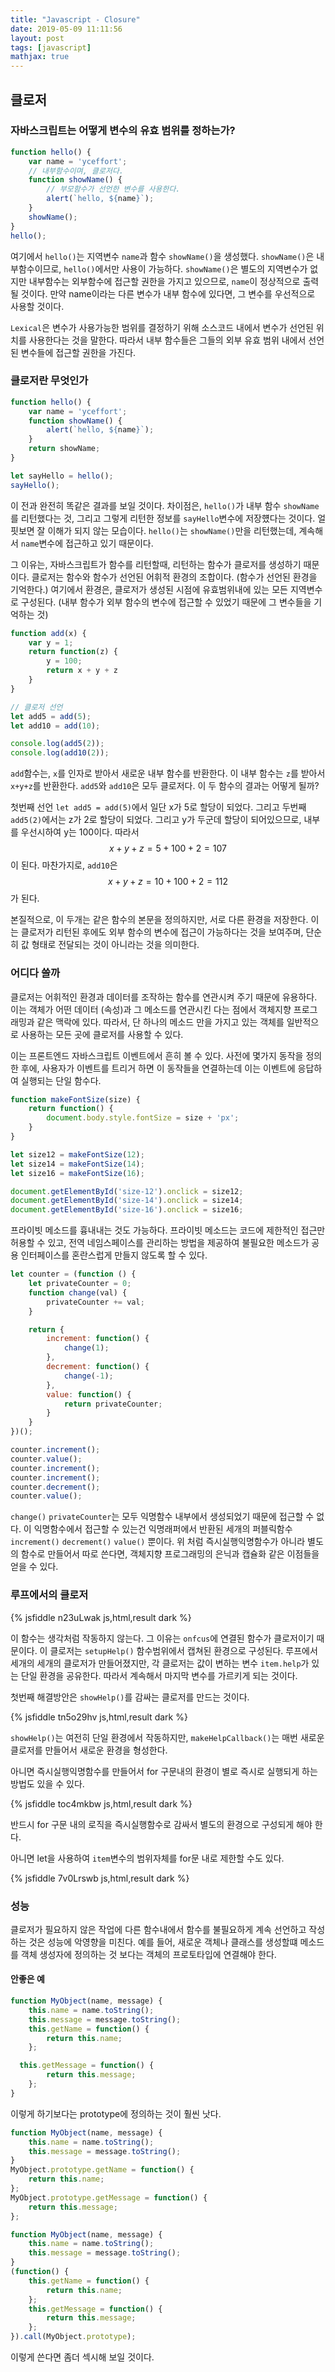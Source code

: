 ```yaml
---
title: "Javascript - Closure"
date: 2019-05-09 11:11:56
layout: post
tags: [javascript]
mathjax: true
---
```


## 클로저

### 자바스크립트는 어떻게 변수의 유효 범위를 정하는가?

```javascript
function hello() {
    var name = 'yceffort';
    // 내부함수이며, 클로저다.
    function showName() {
        // 부모함수가 선언한 변수를 사용한다.
        alert(`hello, ${name}`);
    }
    showName();
}
hello();
```

여기에서 `hello()`는 지역변수 `name`과 함수 `showName()`을 생성했다. `showName()`은 내부함수이므로, `hello()`에서만 사용이 가능하다. `showName()`은 별도의 지역변수가 없지만 내부함수는 외부함수에 접근할 권한을 가지고 있으므로, `name`이 정상적으로 출력될 것이다. 만약 name이라는 다른 변수가 내부 함수에 있다면, 그 변수를 우선적으로 사용할 것이다.

`Lexical`은 변수가 사용가능한 범위를 결정하기 위해 소스코드 내에서 변수가 선언된 위치를 사용한다는 것을 말한다. 따라서 내부 함수들은 그들의 외부 유효 범위 내에서 선언된 변수들에 접근할 권한을 가진다.

### 클로저란 무엇인가

```javascript
function hello() {
    var name = 'yceffort';
    function showName() {
        alert(`hello, ${name}`);
    }
    return showName;
}

let sayHello = hello();
sayHello();
```

이 전과 완전히 똑같은 결과를 보일 것이다. 차이점은, `hello()`가 내부 함수 `showName`를 리턴했다는 것, 그리고 그렇게 리턴한 정보를 `sayHello`변수에 저장헀다는 것이다. 얼핏보면 잘 이해가 되지 않는 모습이다. `hello()`는 `showName()`만을 리턴했는데, 계속해서 `name`변수에 접근하고 있기 때문이다.

그 이유는, 자바스크립트가 함수를 리턴할때, 리턴하는 함수가 클로저를 생성하기 때문이다. 클로저는 함수와 함수가 선언된 어휘적 환경의 조합이다. (함수가 선언된 환경을 기억한다.) 여기에서 환경은, 클로저가 생성된 시점에 유효범위내에 있는 모든 지역변수로 구성된다. (내부 함수가 외부 함수의 변수에 접근할 수 있었기 때문에 그 변수들을 기억하는 것)

```javascript
function add(x) {
    var y = 1;
    return function(z) {
        y = 100;
        return x + y + z
    }
}

// 클로저 선언
let add5 = add(5);
let add10 = add(10);

console.log(add5(2)); 
console.log(add10(2));
```

`add`함수는, `x`를 인자로 받아서 새로운 내부 함수를 반환한다. 이 내부 함수는 `z`를 받아서 `x+y+z`를 반환한다. `add5`와 `add10`은 모두 클로저다. 이 두 함수의 결과는 어떻게 될까?

첫번째 선언 `let add5 = add(5)`에서 일단 x가 5로 할당이 되었다. 그리고 두번째 `add5(2)`에서는 z가 2로 할당이 되었다. 그리고 y가 두군데 할당이 되어있으므로, 내부를 우선시하여 y는 100이다. 따라서 $$ x+y+z=5+100+2=107 $$이 된다. 마찬가지로, `add10`은 $$ x+y+z=10+100+2=112 $$가 된다.

본질적으로, 이 두개는 같은 함수의 본문을 정의하지만, 서로 다른 환경을 저장한다. 이는 클로저가 리턴된 후에도 외부 함수의 변수에 접근이 가능하다는 것을 보여주며, 단순히 값 형태로 전달되는 것이 아니라는 것을 의미한다.

### 어디다 쓸까

클로저는 어휘적인 환경과 데이터를 조작하는 함수를 연관시켜 주기 때문에 유용하다. 이는 객체가 어떤 데이터 (속성)과 그 메소드를 연관시킨 다는 점에서 객체지향 프로그래밍과 같은 맥락에 있다. 따라서, 단 하나의 메소드 만을 가지고 있는 객체를 일반적으로 사용하는 모든 곳에 클로저를 사용할  수 있다. 

이는 프론트엔드 자바스크립트 이벤트에서 흔히 볼 수 있다. 사전에 몇가지 동작을 정의한 후에, 사용자가 이벤트를 트리거 하면 이 동작들을 연결하는데 이는 이벤트에 응답하여 실행되는 단일 함수다.


```javascript
function makeFontSize(size) {
    return function() {
        document.body.style.fontSize = size + 'px';
    }
}

let size12 = makeFontSize(12);
let size14 = makeFontSize(14);
let size16 = makeFontSize(16);

document.getElementById('size-12').onclick = size12;
document.getElementById('size-14').onclick = size14;
document.getElementById('size-16').onclick = size16;
```

프라이빗 메소드를 흉내내는 것도 가능하다. 프라이빗 메소드는 코드에 제한적인 접근만 허용할 수 있고, 전역 네임스페이스를 관리하는 방법을 제공하여 불필요한 메소드가 공용 인터페이스를 혼란스럽게 만들지 않도록 할 수 있다.

```javascript
let counter = (function () {
    let privateCounter = 0;
    function change(val) {
        privateCounter += val;
    }

    return {
        increment: function() {
            change(1);
        },
        decrement: function() {
            change(-1);
        },
        value: function() {
            return privateCounter;
        }
    }
})();

counter.increment();
counter.value();
counter.increment();
counter.increment();
counter.decrement();
counter.value();
```

`change()` `privateCounter`는 모두 익명함수 내부에서 생성되었기 때문에 접근할 수 없다. 이 익명함수에서 접근할 수 있는건 익명래퍼에서 반환된 세개의 퍼블릭함수 `increment()` `decrement()` `value()` 뿐이다. 위 처럼 즉시실행익명함수가 아니라 별도의 함수로 만들어서 따로 쓴다면, 객체지향 프로그래밍의 은닉과 캡슐화 같은 이점들을 얻을 수 있다.

### 루프에서의 클로저

{% jsfiddle n23uLwak js,html,result dark %}

이 함수는 생각처럼 작동하지 않는다. 그 이유는 `onfcus`에 연결된 함수가 클로저이기 때문이다. 이 클로저는 `setupHelp()` 함수범위에서 캡쳐된 환경으로 구성된다. 루프에서 세개의 세개의 클로저가 만들어졌지만, 각 클로저는 값이 변하는 변수 `item.help`가 있는 단일 환경을 공유한다. 따라서 계속해서 마지막 변수를 가르키게 되는 것이다.

첫번째 해결방안은 `showHelp()`를 감싸는 클로저를 만드는 것이다.

{% jsfiddle tn5o29hv js,html,result dark %}

`showHelp()`는 여전히 단일 환경에서 작동하지만, `makeHelpCallback()`는 매번 새로운 클로저를 만들어서 새로운 환경을 형성한다. 

아니면 즉시실행익명함수를 만들어서 for 구문내의 환경이 별로 즉시로 실행되게 하는 방법도 있을 수 있다. 

{% jsfiddle toc4mkbw js,html,result dark %}

반드시 for 구문 내의 로직을 즉시실행함수로 감싸서 별도의 환경으로 구성되게 해야 한다.

아니면 let을 사용하여 `item`변수의 범위자체를 for문 내로 제한할 수도 있다.

{% jsfiddle 7v0Lrswb js,html,result dark %}



### 성능

클로저가 필요하지 않은 작업에 다른 함수내에서 함수를 불필요하게 계속 선언하고 작성하는 것은 성능에 악영향을 미친다. 예를 들어, 새로운 객체나 클래스를 생성할떄 메소드를 객체 생성자에 정의하는 것 보다는 객체의 프로토타입에 연결해야 한다. 

#### 안좋은 예

```javascript
function MyObject(name, message) {
    this.name = name.toString();
    this.message = message.toString();
    this.getName = function() {
        return this.name;
    };

  this.getMessage = function() {
        return this.message;
    };
}
```

이렇게 하기보다는 prototype에 정의하는 것이 훨씬 낫다.

```javascript
function MyObject(name, message) {
    this.name = name.toString();
    this.message = message.toString();
}
MyObject.prototype.getName = function() {
    return this.name;
};
MyObject.prototype.getMessage = function() {
    return this.message;
};
```

```javascript
function MyObject(name, message) {
    this.name = name.toString();
    this.message = message.toString();
}
(function() {
    this.getName = function() {
        return this.name;
    };
    this.getMessage = function() {
        return this.message;
    };
}).call(MyObject.prototype);
```

이렇게 쓴다면 좀더 섹시해 보일 것이다.